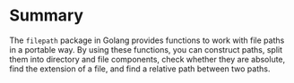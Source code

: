 # Summary

The `filepath` package in Golang provides functions to work with file paths in a portable way. By using these functions, you can construct paths, split them into directory and file components, check whether they are absolute, find the extension of a file, and find a relative path between two paths.
